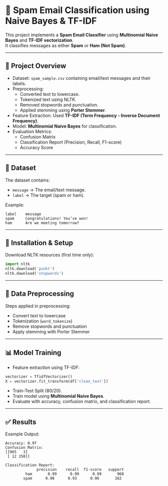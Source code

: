 # 📧 Spam Email Classification using Naive Bayes & TF-IDF

This project implements a **Spam Email Classifier** using **Multinomial Naive Bayes** and **TF-IDF vectorization**.  
It classifies messages as either **Spam** or **Ham (Not Spam)**.

---

## 📌 Project Overview
- Dataset: `spam_sample.csv` containing email/text messages and their labels.
- Preprocessing:
  - Converted text to lowercase.
  - Tokenized text using NLTK.
  - Removed stopwords and punctuation.
  - Applied stemming using **Porter Stemmer**.
- Feature Extraction: Used **TF-IDF (Term Frequency - Inverse Document Frequency)**.
- Model: **Multinomial Naive Bayes** for classification.
- Evaluation Metrics:
  - Confusion Matrix
  - Classification Report (Precision, Recall, F1-score)
  - Accuracy Score

---

## 📂 Dataset
The dataset contains:
- `message` → The email/text message.  
- `label` → The target (spam or ham).  

Example:
```
label    message
spam     Congratulations! You’ve won!
ham      Are we meeting tomorrow?
```

---

## 🚀 Installation & Setup
 Download NLTK resources (first time only):
   ```python
   import nltk
   nltk.download('punkt')
   nltk.download('stopwords')
   ```



---

## 🧹 Data Preprocessing

Steps applied in preprocessing:
- Convert text to lowercase  
- Tokenization (`word_tokenize`)  
- Remove stopwords and punctuation  
- Apply stemming with Porter Stemmer  


---

## 📊 Model Training

- Feature extraction using TF-IDF:
```python
vectorizer = TfidfVectorizer()
X = vectorizer.fit_transform(df['clean_text'])
```

- Train-Test Split (80/20).  
- Train model using **Multinomial Naive Bayes**.  
- Evaluate with accuracy, confusion matrix, and classification report.

---

## ✅ Results

Example Output:
```
Accuracy: 0.97
Confusion Matrix:
[[965   3]
 [ 12 150]]

Classification Report:
              precision    recall  f1-score   support
         ham       0.99      0.99      0.99       968
        spam      0.98      0.93      0.96       162
```
